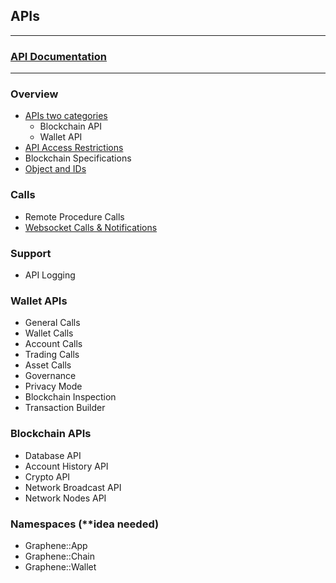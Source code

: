 ## APIs

***

### [API Documentation](https://bitshares.org/doxygen/index.html)

***

### Overview
- [APIs two categories](/developers/6_apis/apis-about.md#apis-categories)
   - Blockchain API
   - Wallet API
- [API Access Restrictions](/developers/6_apis/api_restrictions.md#api-access-restrictions)
- Blockchain Specifications
- [Object and IDs](/developers/6_apis/object_ids.md#object-and-ids)
   
### Calls   
- Remote Procedure Calls
- [Websocket Calls & Notifications](https://github.com/cedar-book/btsdoc-portal/blob/master/developers/6_apis/websocket_calls_notifications.md#contents)

### Support

- API Logging 

### Wallet APIs
- General Calls
- Wallet Calls
- Account Calls
- Trading Calls
- Asset Calls
- Governance
- Privacy Mode
- Blockchain Inspection
- Transaction Builder
      
### Blockchain APIs   
- Database API
- Account History API
- Crypto API
- Network Broadcast API
- Network Nodes API   
      
### Namespaces (**idea needed)
- Graphene::App
- Graphene::Chain
- Graphene::Wallet
